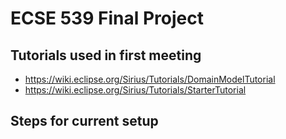 # ECSE 539 Final Project

## Tutorials used in first meeting

- <https://wiki.eclipse.org/Sirius/Tutorials/DomainModelTutorial>
- <https://wiki.eclipse.org/Sirius/Tutorials/StarterTutorial>

## Steps for current setup
